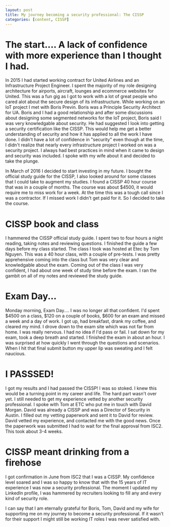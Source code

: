 ```yaml
---
layout: post
title: My journey becoming a security professional: The CISSP
categories: [content, CISSP]
---
```


# The start.... A lack of confidence with more experience than I thought I had.
In 2015 I had started working contract for United Airlines and an Infrastructure Project Engineer. I spent the majority of my role designing architecture for airports, aircraft, lounges and ecommerce websites for United.
This was a fun gig as I got to work with a lot of great people who cared alot about the secure design of its infrastructure. While working on an IoT project I met with Boris Previn.
Boris was a Principle Security Architect for UA. Boris and I had a good relationship and after some discussions about designing some segmented networks for the IoT project, Boris said I was very knowledgable about security.
He had suggested I look into getting a security certification like the CISSP. This would help me get a better understanding of security and how it has applied to all the work I have done. 
I didn't have a lot of confidence in "security" even though at the time, I didn't realize that nearly every infrastructure project I worked on was a security project.
I always had best practices in mind when it came to design and security was included. I spoke with my wife about it and decided to take the plunge.

In March of 2016 I decided to start investing in my future. I bought the official study guide for the CISSP, I also looked around for some classes that I could take to augment my studies.
I found a CISSP 40 hour course that was in a couple of months. The course was about $4500, it would require me to miss work for a week. At the time this was a tough call since I was a contractor.
If I missed work I didn't get paid for it. So I decided to take the course.

# CISSP book and class
I hammered the CISSP official study guide. I spent two to four hours a night reading, taking notes and reviewing questions. I finished the guide a few days before my class started.
The class I took was hosted at Etec by Tom Nguyen. This was a 40 hour class, with a couple of pre-tests. I was pretty apprehensive coming into the class but Tom was very clear and knowledgable about the exam.
Coming out of the class I was very confident, I had about one week of study time before the exam. I ran the gambit on all of my notes and reviewed the study guide.

# Exam Day...
Monday morning, Exam Day.... I was no longer all that confident. I'd spent $4500 on a class, $120 on a couple of books, $600 for an exam and missed a week and a day of work.
I got up, had breakfast, drank my coffee, and cleared my mind. I drove down to the exam site which was not far from home. I was really nervous. I had no idea if I'd pass or fail.
I sat down for my exam, took a deep breath and started.
I finished the exam in about an hour. 
I was surprised at how quickly I went through the questions and scenarios.
When I hit that final submit button my upper lip was sweating and I felt naucious.

# I PASSSED!
I got my results and I had passed the CISSP! I was so stoked. I knew this would be a turning point in my career and life. The hard part wasn't over yet. I still needed to get my experience vetted by another security professional.
I spoke with Tom at ETC who put me in touch with David Morgan. David was already a CISSP and was a Director of Security in Austin. I filled out my vetting paperwork and sent it to David for review.
David vetted my experience, and contacted me with the good news. Once the paperwork was submitted I had to wait for the final approval from ISC2. This took about 3-4 weeks.

# CISSP meant drinking from a firehose
I got confirmation in June from ISC2 that I was a CISSP. My confidence level soared and I was so happy to know that with the 15 years of IT experience I was now a security professional.
The moment I updated my LinkedIn profile, I was hammered by recruiters looking to fill any and every kind of security role. 

I can say that I am eternally grateful for Boris, Tom, David and my wife for supporting me on my journey to become a security professional. If it wasn't for their support I might still be working IT roles I was never satisfied with.
